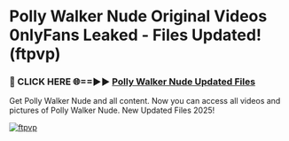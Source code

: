 # Polly Walker Nude Original Videos 0nlyFans Leaked - Files Updated! (ftpvp)

<h3>🔴 CLICK HERE 🌐==►► <a href="https://tinyurl.com/52m3yx9h" rel="nofollow">Polly Walker Nude Updated Files</a></h3>

Get Polly Walker Nude and all content. Now you can access all videos and pictures of Polly Walker Nude. New Updated Files 2025!

[![ftpvp](https://i.imgur.com/TnHtlc8.gif)](https://tinyurl.com/52m3yx9h)
